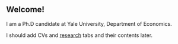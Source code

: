 ## Welcome!

I am a Ph.D candidate at Yale University, Department of Economics.

I should add CVs and [research](pages/papers.md) tabs and their contents later.

